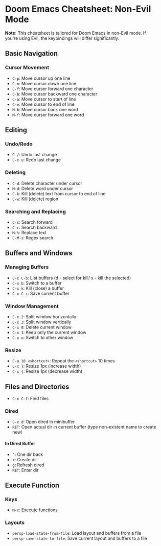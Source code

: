 # Doom Emacs Cheatsheet: Non-Evil Mode

**Note:** This cheatsheet is tailored for Doom Emacs in non-Evil mode. If you're using Evil, the keybindings will differ significantly.

## Basic Navigation

### Cursor Movement
- `C-p`: Move cursor up one line
- `C-n`: Move cursor down one line
- `C-f`: Move cursor forward one character
- `C-b`: Move cursor backward one character
- `C-a`: Move cursor to start of line
- `C-e`: Move cursor to end of line
- `M-b`: Move cursor back one word
- `M-f`: Move cursor forward one word

## Editing

### Undo/Redo
- `C-/`: Undo last change
- `C-x u`: Redo last change

### Deleting
- `C-d`: Delete character under cursor
- `M-d`: Delete word under cursor
- `C-k`: Kill (delete) text from cursor to end of line
- `C-w`: Kill (delete) region

### Searching and Replacing
- `C-s`: Search forward
- `C-r`: Search backward
- `M-%`: Replace text
- `C-M-s`: Regex search

## Buffers and Windows

### Managing Buffers
- `C-x C-b`: List buffers (d - select for kill/ x - kill the selected)
- `C-x b`: Switch to a buffer
- `C-x k`: Kill (close) a buffer
- `C-x C-c`: Save current buffer

### Window Management
- `C-x 2`: Split window horizontally
- `C-x 3`: Split window vertically
- `C-x 0`: Delete current window
- `C-x 1`: Keep only the current window
- `C-x o`: Switch to other window

### Resize
- `C-u 10 <shortcut>`: Repeat the `<shortcut>` 10 times
- `C-x }`: Resize 1px (increase width)
- `C-x {`: Resize 1px (decrease width)

## Files and Directories

- `C-x C-f`: Find files

### Dired
- `C-x d`: Open dired in minibuffer
- `RET`: Open actual dir in current buffer (type non-existent name to create new)

#### In Dired Buffer
- `^`: One dir back
- `+`: Create dir
- `g`: Refresh dired
- `RET`: Enter dir

## Execute Function

### Keys
- `M-x`: Execute functions

### Layouts
- `persp-load-state-from-file`: Load layout and buffers from a file
- `persp-save-state-to-file`: Save current layout and buffers to a file

